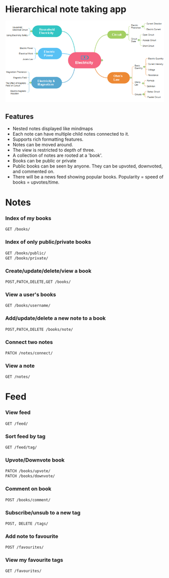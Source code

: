 # Hierarchical note taking app

![mind map](./images/mind.png "Mind map")

## Features

* Nested notes displayed like mindmaps
* Each note can have multiple child notes connected to it.
* Supports rich formatting features.
* Notes can be moved around.
* The view is restricted to depth of three.
* A collection of notes are rooted at a 'book'.
* Books can be public or private
* Public books can be seen by anyone. They can be upvoted, downvoted, and commented on.
* There will be a news feed showing popular books. Popularity = speed of books = upvotes/time.

# Notes


### Index of my books

```
GET /books/
```

### Index of only public/private books

```
GET /books/public/
GET /books/private/
```

### Create/update/delete/view a book

```
POST,PATCH,DELETE,GET /books/
```


### View a user's books

```
GET /books/username/
```


### Add/update/delete a new note to a book

```
POST,PATCH,DELETE /books/note/
```


### Connect two notes

```
PATCH /notes/connect/
```


### View a note

```
GET /notes/
```


# Feed

### View feed

```
GET /feed/
```

### Sort feed by tag

```
GET /feed/tag/
```


### Upvote/Downvote book

```
PATCH /books/upvote/
PATCH /books/downvote/
```


### Comment on book

```
POST /books/comment/
```


### Subscribe/unsub to a new tag

```
POST, DELETE /tags/
```


### Add note to favourite

```
POST /favourites/
```


### View my favourite tags

```
GET /favourites/
```
